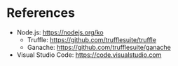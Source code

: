 # References

- Node.js: https://nodejs.org/ko
  - Truffle: https://github.com/trufflesuite/truffle
  - Ganache: https://github.com/trufflesuite/ganache
- Visual Studio Code: https://code.visualstudio.com
